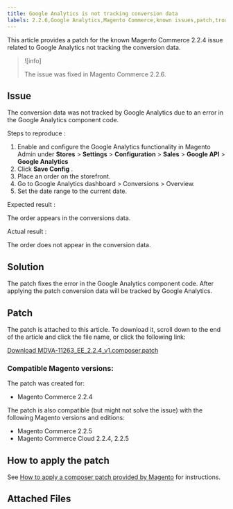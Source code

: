```yaml
---
title: Google Analytics is not tracking conversion data
labels: 2.2.6,Google Analytics,Magento Commerce,known issues,patch,troubleshooting
---
```


This article provides a patch for the known Magento Commerce 2.2.4 issue related to Google Analytics not tracking the conversion data.

>![info]
>
>The issue was fixed in Magento Commerce 2.2.6.

## Issue

The conversion data was not tracked by Google Analytics due to an error in the Google Analytics component code.

 <span class="wysiwyg-underline">Steps to reproduce</span> :

1. Enable and configure the Google Analytics functionality in Magento Admin under **Stores** > **Settings** > **Configuration** > **Sales** > **Google API** > **Google Analytics** 
1. Click **Save Config** .
1. Place an order on the storefront.
1. Go to Google Analytics dashboard > Conversions > Overview.
1. Set the date range to the current date.

 <span class="wysiwyg-underline">Expected result</span> :

The order appears in the conversions data.

 <span class="wysiwyg-underline">Actual result</span> :

The order does not appear in the conversion data.

## Solution

The patch fixes the error in the Google Analytics component code. After applying the patch conversion data will be tracked by Google Analytics.

## Patch

The patch is attached to this article. To download it, scroll down to the end of the article and click the file name, or click the following link:

 [Download MDVA-11263\_EE\_2.2.4\_v1.composer.patch](assets/MDVA-11263_EE_2.2.4_v1.composer.patch.zip) 

### Compatible Magento versions:

The patch was created for:

* Magento Commerce 2.2.4

The patch is also compatible (but might not solve the issue) with the following Magento versions and editions:

* Magento Commerce 2.2.5
* Magento Commerce Cloud 2.2.4, 2.2.5

## How to apply the patch

See [How to apply a composer patch provided by Magento](https://support.magento.com/hc/en-us/articles/360028367731) for instructions.

## Attached Files
